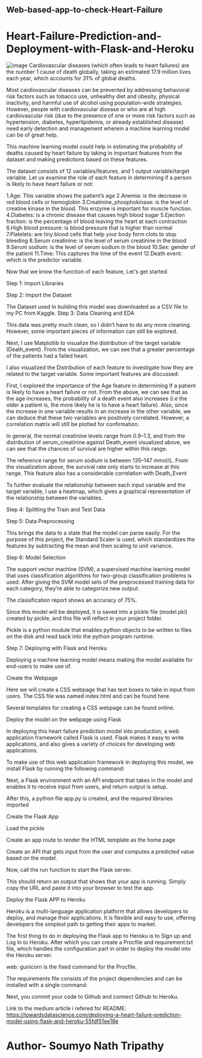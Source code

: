 ## Web-based-app-to-check-Heart-Failure
# Heart-Failure-Prediction-and-Deployment-with-Flask-and-Heroku

![image](https://user-images.githubusercontent.com/85414445/185736615-94df6113-3863-4581-80f2-d9371cfc106f.png)
Cardiovascular diseases (which often leads to heart failures) are the number 1 cause of death globally, taking an estimated 17.9 million lives each year, which accounts for 31% of global deaths.

Most cardiovascular diseases can be prevented by addressing behavioral risk factors such as tobacco use, unhealthy diet and obesity, physical inactivity, and harmful use of alcohol using population-wide strategies. However, people with cardiovascular disease or who are at high cardiovascular risk (due to the presence of one or more risk factors such as hypertension, diabetes, hyperlipidemia, or already established disease) need early detection and management wherein a machine learning model can be of great help.

This machine learning model could help in estimating the probability of deaths caused by heart failure by taking in important features from the dataset and making predictions based on these features.

The dataset consists of 12 variables/features, and 1 output variable/target variable. Let us examine the role of each feature in determining if a person is likely to have heart failure or not:

1.Age: This variable shows the patient’s age
2.Anemia: is the decrease in red blood cells or hemoglobin
3.Creatinine_phosphokinase: is the level of creatine kinase in the blood. This enzyme is important for muscle function.
4.Diabetes: is a chronic disease that causes high blood sugar
5.Ejection fraction: is the percentage of blood leaving the heart at each contraction
6.High blood pressure: is blood pressure that is higher than normal
7.Platelets: are tiny blood cells that help your body form clots to stop bleeding
8.Serum creatinine: is the level of serum creatinine in the blood
9.Serum sodium: is the level of serum sodium in the blood
10.Sex: gender of the patient
11.Time: This captures the time of the event
12.Death event: which is the predictor variable.

Now that we know the function of each feature, Let's get started

Step 1: Import Libraries


Step 2: Import the Dataset

The Dataset used in building this model was downloaded as a CSV file to my PC from Kaggle.
Step 3: Data Cleaning and EDA

This data was pretty much clean, so I didn’t have to do any more cleaning. However, some important pieces of information can still be explored.


Next, I use Matplotlib to visualize the distribution of the target variable (Death_event). From the visualization, we can see that a greater percentage of the patients had a failed heart.


I also visualized the Distribution of each feature to investigate how they are related to the target variable. Some important features are discussed:


First, I explored the importance of the Age feature in determining If a patient is likely to have a heart failure or not. From the above, we can see that as the age increases, the probability of a death event also increases (i.e the older a patient is, the more likely he is to have a heart failure). Also, since the increase in one variable results in an increase in the other variable, we can deduce that these two variables are positively correlated. However, a correlation matrix will still be plotted for confirmation.


In general, the normal creatinine levels range from 0.9–1.3, and from the distribution of serum_creatinine against Death_event visualized above, we can see that the chances of survival are higher within this range.


The reference range for serum sodium is between 135–147 mmol/L. From the visualization above, the survival rate only starts to increase at this range. This feature also has a considerable correlation with Death_Event

To further evaluate the relationship between each input variable and the target variable, I use a heatmap, which gives a graphical representation of the relationship between the variables.


Step 4: Splitting the Train and Test Data


Step 5: Data Preprocessing

This brings the data to a state that the model can parse easily. For the purpose of this project, the Standard Scaler is used, which standardizes the features by subtracting the mean and then scaling to unit variance.


Step 6: Model Selection

The support vector machine (SVM), a supervised machine learning model that uses classification algorithms for two-group classification problems is used. After giving the SVM model sets of the preprocessed training data for each category, they’re able to categorize new output.


The classification report shows an accuracy of 75%.

Since this model will be deployed, it is saved into a pickle file (model.pkl) created by pickle, and this file will reflect in your project folder.

Pickle is a python module that enables python objects to be written to files on the disk and read back into the python program runtime.


Step 7: Deploying with Flask and Heroku

Deploying a machine learning model means making the model available for end-users to make use of.

Create the Webpage

Here we will create a CSS webpage that has text boxes to take in input from users. The CSS file was named index.html and can be found here.

Several templates for creating a CSS webpage can be found online.

Deploy the model on the webpage using Flask

In deploying this heart failure prediction model into production, a web application framework called Flask is used. Flask makes it easy to write applications, and also gives a variety of choices for developing web applications.

To make use of this web application framework in deploying this model, we install Flask by running the following command:


Next, a Flask environment with an API endpoint that takes in the model and enables it to receive input from users, and return output is setup.

After this, a python file app.py is created, and the required libraries imported


Create the Flask App


Load the pickle


Create an app route to render the HTML template as the home page


Create an API that gets input from the user and computes a predicted value based on the model.


Now, call the run function to start the Flask server.


This should return an output that shows that your app is running. Simply copy the URL and paste it into your browser to test the app.

Deploy the Flask APP to Heroku

Heroku is a multi-language application platform that allows developers to deploy, and manage their applications. It is flexible and easy to use, offering developers the simplest path to getting their apps to market.

The first thing to do in deploying the Flask app to Heroku is to Sign up and Log In to Heroku. After which you can create a Procfile and requirement.txt file, which handles the configuration part in order to deploy the model into the Heroku server.

web: gunicorn is the fixed command for the Procfile.


The requirements file consists of the project dependencies and can be installed with a single command:


Next, you commit your code to Github and connect Github to Heroku.



Link to the medium article i refered for README: https://towardsdatascience.com/deploying-a-heart-failure-prediction-model-using-flask-and-heroku-55fdf51ee18e










# Author- Soumyo Nath Tripathy
